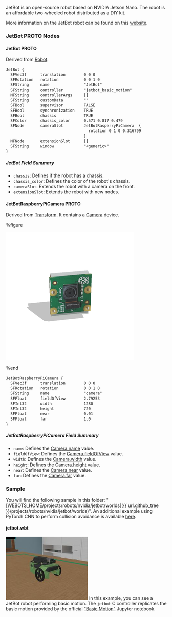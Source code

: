 JetBot is an open-source robot based on NVIDIA Jetson Nano.
The robot is an affordable two-wheeled robot distributed as a DIY kit.

More information on the JetBot robot can be found on this [website](https://jetbot.org).

### JetBot PROTO Nodes

#### JetBot PROTO

Derived from [Robot](https://cyberbotics.com/doc/reference/robot).

```
JetBot {
  SFVec3f      translation        0 0 0
  SFRotation   rotation           0 0 1 0
  SFString     name               "JetBot"
  SFString     controller         "jetbot_basic_motion"
  MFString     controllerArgs     []
  SFString     customData         ""
  SFBool       supervisor         FALSE
  SFBool       synchronization    TRUE
  SFBool       chassis            TRUE
  SFColor      chassis_color      0.571 0.817 0.479
  SFNode       cameraSlot         JetBotRasperryPiCamera  {
                                    rotation 0 1 0 0.316799
                                  }
  MFNode       extensionSlot      []
  SFString     window             "<generic>"
}
```

##### JetBot Field Summary

- `chassis`: Defines if the robot has a chassis.
- `chassis_color`:  Defines the color of the robot's chassis.
- `cameraSlot`:  Extends the robot with a camera on the front.
- `extensionSlot`: Extends the robot with new nodes.

#### JetBotRaspberryPiCamera PROTO

Derived from [Transform](https://cyberbotics.com/doc/reference/transform).
It contains a [Camera](https://cyberbotics.com/doc/reference/camera) device.

%figure

![JetBotRaspberryPiCamera.png](images/jetbot/JetBotRaspberryPiCamera.thumbnail.png)

%end

```
JetBotRaspberryPiCamera {
  SFVec3f      translation        0 0 0
  SFRotation   rotation           0 0 1 0
  SFString     name               "camera"
  SFFloat      fieldOfView        2.79253
  SFInt32      width              1280
  SFInt32      height             720
  SFFloat      near               0.01
  SFFloat      far                1.0
}
```

##### JetBotRaspberryPiCamera Field Summary

- `name`: Defines the [Camera.name](https://cyberbotics.com/doc/reference/camera) value.
- `fieldOfView`:  Defines the [Camera.fieldOfView](https://cyberbotics.com/doc/reference/camera) value.
- `width`: Defines the [Camera.width](https://cyberbotics.com/doc/reference/camera) value.
- `height`: Defines the [Camera.height](https://cyberbotics.com/doc/reference/camera) value.
- `near`: Defines the [Camera.near](https://cyberbotics.com/doc/reference/camera) value.
- `far`: Defines the [Camera.far](https://cyberbotics.com/doc/reference/camera) value.

### Sample

You will find the following sample in this folder: "[WEBOTS\_HOME/projects/robots/nvidia/jetbot/worlds]({{ url.github_tree }}/projects/robots/nvidia/jetbot/worlds)".
An additional example using PyTorch CNN to perform collision avoidance is available [here](https://github.com/cyberbotics/webots-projects/blob/projects/nvidia-jetbot-collision-avoidance).

#### jetbot.wbt

![jetbot.wbt.png](images/jetbot/jetbot.wbt.thumbnail.jpg) In this example, you can see a JetBot robot performing basic motion.
The `jetbot` C controller replicates the basic motion provided by the official ["Basic Motion"](https://github.com/NVIDIA-AI-IOT/jetbot/blob/master/notebooks/basic_motion/basic_motion.ipynb) Jupyter notebook.
